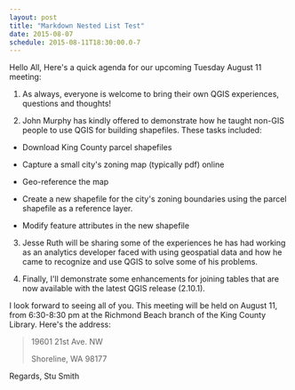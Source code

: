 ```yaml
---
layout: post
title: "Markdown Nested List Test"
date: 2015-08-07
schedule: 2015-08-11T18:30:00.0-7
---
```


Hello All,
Here's a quick agenda for our upcoming Tuesday August 11 meeting:

1.  As always, everyone is welcome to bring their own QGIS experiences, questions and thoughts!

2.  John Murphy has kindly offered to demonstrate how he taught non-GIS people to use QGIS for building shapefiles.  These tasks included:

  - Download King County parcel shapefiles

  - Capture a small city's zoning map (typically pdf) online

  - Geo-reference the map

  - Create a new shapefile for the city's zoning boundaries using the parcel shapefile as a reference layer.

  - Modify feature attributes in the new shapefile

3.  Jesse Ruth will be sharing some of the experiences he has had working as an analytics developer faced with using geospatial data and how he came to recognize and use QGIS to solve some of his problems.

4.  Finally, I'll demonstrate some enhancements for joining tables that are now available with the latest QGIS release (2.10.1).

I look forward to seeing all of you.  This meeting will be held on August 11, from 6:30-8:30 pm at the Richmond Beach branch of the King County Library.  Here's the address:

>19601 21st Ave. NW
>
>Shoreline, WA 98177

Regards, Stu Smith
